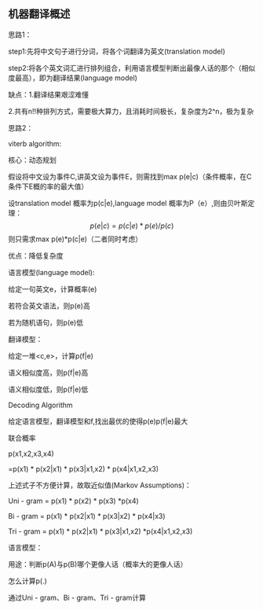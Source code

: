 ## 机器翻译概述

思路1：

step1:先将中文句子进行分词，将各个词翻译为英文(translation model)

step2:将各个英文词汇进行排列组合，利用语言模型判断出最像人话的那个（相似度最高），即为翻译结果(language model)



缺点：1.翻译结果艰涩难懂

2.共有n!!种排列方式，需要极大算力，且消耗时间极长，复杂度为2^n，极为复杂



思路2：

viterb algorithm:

核心：动态规划

假设将中文设为事件C,讲英文设为事件E，则需找到max p(e|c)（条件概率，在C条件下E概的率的最大值）

设translation model 概率为p(c|e),language model 概率为P（e）,则由贝叶斯定理：
$$
p(e|c) = p(c|e) * p(e) / p(c)
$$
则只需求max p(e)*p(c|e)（二者同时考虑） 

优点：降低复杂度



语言模型(language model):

给定一句英文e，计算概率(e)

若符合英文语法，则p(e)高

若为随机语句，则p(e)低



翻译模型：

给定一堆<c,e>，计算p(f|e)

语义相似度高，则p(f|e)高

语义相似度低，则p(f|e)低



Decoding Algorithm

给定语言模型，翻译模型和f,找出最优的使得p(e)p(f|e)最大



联合概率

p(x1,x2,x3,x4)

=p(x1) * p(x2|x1)  * p(x3|x1,x2) * p(x4|x1,x2,x3)

上述式子不方便计算，故取近似值(Markov Assumptions)：

Uni - gram = p(x1) * p(x2) * p(x3) *p(x4)

Bi - gram = p(x1) * p(x2|x1) * p(x3|x2) * p(x4|x3)

Tri - gram = p(x1) * p(x2|x1) * p(x3|x1,x2) *p(x4|x1,x2,x3)



语言模型：

用途：判断p(A)与p(B)哪个更像人话（概率大的更像人话）

怎么计算p(.)

通过Uni - gram、Bi - gram、Tri - gram计算